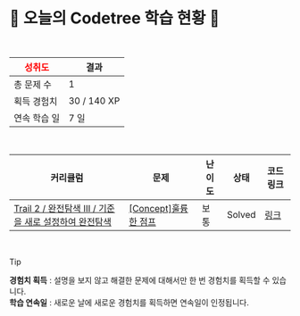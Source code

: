 # 🌲 오늘의 Codetree 학습 현황 🌲

<br />

| <span style="color:red;display:block;text-align:center;"> **성취도**</span> | 결과 |
|---|---|
| 총 문제 수 | 1 |
| 획득 경험치 | 30 / 140 XP |
| 연속 학습 일 | 7 일 |

<br />

|커리큘럼|문제|난이도|상태|코드 링크|
|---|---|---|---|---|
|[Trail 2 / 완전탐색 III / 기준을 새로 설정하여 완전탐색](https://www.codetree.ai/trail-info/novice-mid/)|[[Concept]훌륭한 점프](https://www.codetree.ai/trails/complete/curated-cards/intro-great-jump/)|보통|Solved|[링크](https://github.com/snowari/algorithm_codetree/blob/main/251005/%ED%9B%8C%EB%A5%AD%ED%95%9C%20%EC%A0%90%ED%94%84/great-jump.js)|


<br />

> [!TIP]
> **경험치 획득** : 설명을 보지 않고 해결한 문제에 대해서만 한 번 경험치를 획득할 수 있습니다.  
> **학습 연속일** : 새로운 날에 새로운 경험치를 획득하면 연속일이 인정됩니다.


